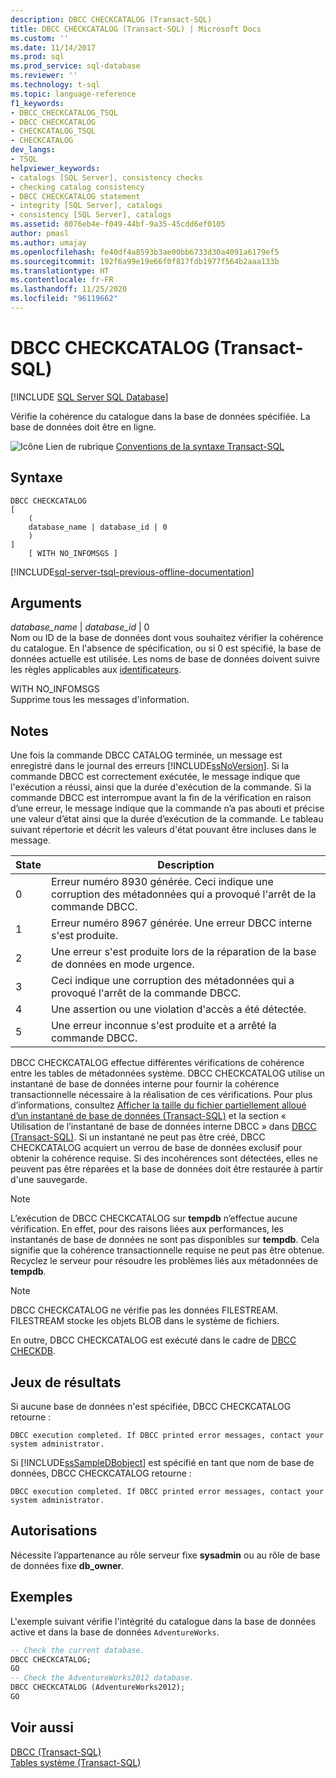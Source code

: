 ```yaml
---
description: DBCC CHECKCATALOG (Transact-SQL)
title: DBCC CHECKCATALOG (Transact-SQL) | Microsoft Docs
ms.custom: ''
ms.date: 11/14/2017
ms.prod: sql
ms.prod_service: sql-database
ms.reviewer: ''
ms.technology: t-sql
ms.topic: language-reference
f1_keywords:
- DBCC_CHECKCATALOG_TSQL
- DBCC CHECKCATALOG
- CHECKCATALOG_TSQL
- CHECKCATALOG
dev_langs:
- TSQL
helpviewer_keywords:
- catalogs [SQL Server], consistency checks
- checking catalog consistency
- DBCC CHECKCATALOG statement
- integrity [SQL Server], catalogs
- consistency [SQL Server], catalogs
ms.assetid: 8076eb4e-f049-44bf-9a35-45cdd6ef0105
author: pmasl
ms.author: umajay
ms.openlocfilehash: fe40df4a8593b3ae00bb6733d30a4091a6179ef5
ms.sourcegitcommit: 192f6a99e19e66f0f817fdb1977f564b2aaa133b
ms.translationtype: HT
ms.contentlocale: fr-FR
ms.lasthandoff: 11/25/2020
ms.locfileid: "96119662"
---
```

# <a name="dbcc-checkcatalog-transact-sql"></a>DBCC CHECKCATALOG (Transact-SQL)
[!INCLUDE [SQL Server SQL Database](../../includes/applies-to-version/sql-asdb.md)]

  Vérifie la cohérence du catalogue dans la base de données spécifiée. La base de données doit être en ligne.  
  
 ![Icône Lien de rubrique](../../database-engine/configure-windows/media/topic-link.gif "Icône du lien de rubrique") [Conventions de la syntaxe Transact-SQL](../../t-sql/language-elements/transact-sql-syntax-conventions-transact-sql.md)  
  
## <a name="syntax"></a>Syntaxe  
  
```syntaxsql  
DBCC CHECKCATALOG   
[   
    (   
    database_name | database_id | 0  
    )  
]  
    [ WITH NO_INFOMSGS ]   
```  
  
[!INCLUDE[sql-server-tsql-previous-offline-documentation](../../includes/sql-server-tsql-previous-offline-documentation.md)]

## <a name="arguments"></a>Arguments
 *database_name* | *database_id* | 0  
 Nom ou ID de la base de données dont vous souhaitez vérifier la cohérence du catalogue. En l'absence de spécification, ou si 0 est spécifié, la base de données actuelle est utilisée. Les noms de base de données doivent suivre les règles applicables aux [identificateurs](../../relational-databases/databases/database-identifiers.md).  
  
 WITH NO_INFOMSGS  
 Supprime tous les messages d'information.  
  
## <a name="remarks"></a>Notes  
Une fois la commande DBCC CATALOG terminée, un message est enregistré dans le journal des erreurs [!INCLUDE[ssNoVersion](../../includes/ssnoversion-md.md)]. Si la commande DBCC est correctement exécutée, le message indique que l'exécution a réussi, ainsi que la durée d'exécution de la commande. Si la commande DBCC est interrompue avant la fin de la vérification en raison d’une erreur, le message indique que la commande n’a pas abouti et précise une valeur d’état ainsi que la durée d’exécution de la commande. Le tableau suivant répertorie et décrit les valeurs d'état pouvant être incluses dans le message.
  
|State|Description|  
|-----------|-----------------|  
|0|Erreur numéro 8930 générée. Ceci indique une corruption des métadonnées qui a provoqué l'arrêt de la commande DBCC.|  
|1|Erreur numéro 8967 générée. Une erreur DBCC interne s'est produite.|  
|2|Une erreur s'est produite lors de la réparation de la base de données en mode urgence.|  
|3|Ceci indique une corruption des métadonnées qui a provoqué l'arrêt de la commande DBCC.|  
|4|Une assertion ou une violation d'accès a été détectée.|  
|5|Une erreur inconnue s'est produite et a arrêté la commande DBCC.|  
  
DBCC CHECKCATALOG effectue différentes vérifications de cohérence entre les tables de métadonnées système. DBCC CHECKCATALOG utilise un instantané de base de données interne pour fournir la cohérence transactionnelle nécessaire à la réalisation de ces vérifications. Pour plus d’informations, consultez [Afficher la taille du fichier partiellement alloué d’un instantané de base de données &#40;Transact-SQL&#41;](../../relational-databases/databases/view-the-size-of-the-sparse-file-of-a-database-snapshot-transact-sql.md) et la section « Utilisation de l’instantané de base de données interne DBCC » dans [DBCC &#40;Transact-SQL&#41;](../../t-sql/database-console-commands/dbcc-transact-sql.md).
Si un instantané ne peut pas être créé, DBCC CHECKCATALOG acquiert un verrou de base de données exclusif pour obtenir la cohérence requise. Si des incohérences sont détectées, elles ne peuvent pas être réparées et la base de données doit être restaurée à partir d'une sauvegarde.
  
> [!NOTE]  
> L’exécution de DBCC CHECKCATALOG sur **tempdb** n’effectue aucune vérification. En effet, pour des raisons liées aux performances, les instantanés de base de données ne sont pas disponibles sur **tempdb**. Cela signifie que la cohérence transactionnelle requise ne peut pas être obtenue. Recyclez le serveur pour résoudre les problèmes liés aux métadonnées de **tempdb**.  
  
> [!NOTE]  
> DBCC CHECKCATALOG ne vérifie pas les données FILESTREAM. FILESTREAM stocke les objets BLOB dans le système de fichiers.  
  
En outre, DBCC CHECKCATALOG est exécuté dans le cadre de [DBCC CHECKDB](../../t-sql/database-console-commands/dbcc-checkdb-transact-sql.md).
  
## <a name="result-sets"></a>Jeux de résultats  
Si aucune base de données n'est spécifiée, DBCC CHECKCATALOG retourne :
  
```
DBCC execution completed. If DBCC printed error messages, contact your system administrator.  
```  
  
Si [!INCLUDE[ssSampleDBobject](../../includes/sssampledbobject-md.md)] est spécifié en tant que nom de base de données, DBCC CHECKCATALOG retourne :
  
```
DBCC execution completed. If DBCC printed error messages, contact your system administrator.  
```  
  
## <a name="permissions"></a>Autorisations  
 Nécessite l’appartenance au rôle serveur fixe **sysadmin** ou au rôle de base de données fixe **db_owner**.  
  
## <a name="examples"></a>Exemples  
L'exemple suivant vérifie l'intégrité du catalogue dans la base de données active et dans la base de données `AdventureWorks`.
  
```sql
-- Check the current database.  
DBCC CHECKCATALOG;  
GO  
-- Check the AdventureWorks2012 database.  
DBCC CHECKCATALOG (AdventureWorks2012);  
GO  
```  
  
## <a name="see-also"></a>Voir aussi  
[DBCC &#40;Transact-SQL&#41;](../../t-sql/database-console-commands/dbcc-transact-sql.md)  
[Tables système &#40;Transact-SQL&#41;](../../relational-databases/system-tables/system-tables-transact-sql.md)
  
